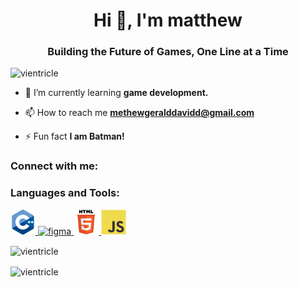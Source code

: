 <h1 align="center">Hi 👋, I'm matthew</h1>
<h3 align="center">Building the Future of Games, One Line at a Time</h3>

<p align="left"> <img src="https://komarev.com/ghpvc/?username=vientricle&label=Profile%20views&color=0e75b6&style=flat" alt="vientricle" /> </p>

- 🌱 I’m currently learning **game development.**

- 📫 How to reach me **methewgeralddavidd@gmail.com**

- ⚡ Fun fact **I am Batman!**

<h3 align="left">Connect with me:</h3>
<p align="left">
</p>

<h3 align="left">Languages and Tools:</h3>
<p align="left"> <a href="https://www.w3schools.com/cpp/" target="_blank" rel="noreferrer"> <img src="https://raw.githubusercontent.com/devicons/devicon/master/icons/cplusplus/cplusplus-original.svg" alt="cplusplus" width="40" height="40"/> </a> <a href="https://www.figma.com/" target="_blank" rel="noreferrer"> <img src="https://www.vectorlogo.zone/logos/figma/figma-icon.svg" alt="figma" width="40" height="40"/> </a> <a href="https://www.w3.org/html/" target="_blank" rel="noreferrer"> <img src="https://raw.githubusercontent.com/devicons/devicon/master/icons/html5/html5-original-wordmark.svg" alt="html5" width="40" height="40"/> </a> <a href="https://developer.mozilla.org/en-US/docs/Web/JavaScript" target="_blank" rel="noreferrer"> <img src="https://raw.githubusercontent.com/devicons/devicon/master/icons/javascript/javascript-original.svg" alt="javascript" width="40" height="40"/> </a> </p>

<p><img align="center" src="https://github-readme-stats.vercel.app/api/top-langs?username=vientricle&show_icons=true&locale=en&layout=compact" alt="vientricle" /></p>

<p><img align="center" src="https://github-readme-streak-stats.herokuapp.com/?user=vientricle&" alt="vientricle" /></p>
